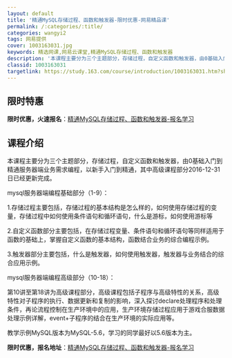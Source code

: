 ```yaml
---
layout: default
title: '精通MySQL存储过程、函数和触发器-限时优惠-网易精品课'
permalink: /:categories/:title/
categories: wangyi2
tags: 网易提供
cover: 1003163031.jpg
keywords: 精选网课,网易云课堂,精通MySQL存储过程、函数和触发器
description: '本课程主要分为三个主题部分，存储过程，自定义函数和触发器，由0基础入门到精通服务器端业务需求编程，以新手入门到精通，其中'
classid: 1003163031
targetlink: https://study.163.com/course/introduction/1003163031.htm?share=1&shareId=1025206652&utm_campaign=share&utm_medium=iphoneShare&utm_source=&utm_u=1025206652
---
```


## 限时特惠

**限时优惠，火速报名**：[精通MySQL存储过程、函数和触发器-报名学习](https://study.163.com/course/introduction/1003163031.htm?share=1&shareId=1025206652&utm_campaign=share&utm_medium=iphoneShare&utm_source=&utm_u=1025206652)

## 课程介绍

本课程主要分为三个主题部分，存储过程，自定义函数和触发器，由0基础入门到精通服务器端业务需求编程，以新手入门到精通，其中高级课程部分2016-12-31日已经更新完成。



mysql服务器端编程基础部分（1-9）：

1.存储过程主要包括，存储过程的基本结构是怎么样的，如何使用存储过程的变量，存储过程中如何使用条件语句和循环语句，什么是游标，如何使用游标等

2.自定义函数部分主要包括，在存储过程变量、条件语句和循环语句等同样适用于函数的基础上，掌握自定义函数的基本结构，函数结合业务的综合编程示例。

3.触发器部分主要包括，什么是触发器，如何使用触发器，触发器与业务结合的综合应用示例。



mysql服务器端编程高级部分（10-18）：

第10讲至第18讲为高级课程部分，高级课程包括子程序与高级特性的关系，高级特性对子程序的执行、数据更新和复制的影响，深入探讨declare处理程序和处理条件，再论流程控制在生产环境中的应用，生产环境存储过程应用于游戏合服数据处理示例详解，event+子程序的结合在生产环境的实际应用等。

教学示例MySQL版本为MySQL-5.6，学习的同学最好以5.6版本为主。

**限时优惠，报名地址**：[精通MySQL存储过程、函数和触发器-报名学习](https://study.163.com/course/introduction/1003163031.htm?share=1&shareId=1025206652&utm_campaign=share&utm_medium=iphoneShare&utm_source=&utm_u=1025206652)

